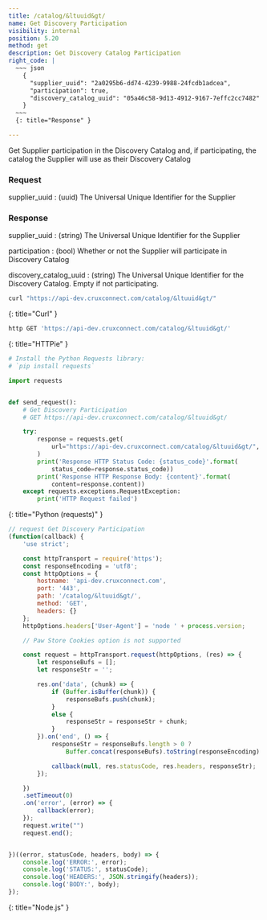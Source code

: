 ```yaml
---
title: /catalog/&ltuuid&gt/
name: Get Discovery Participation
visibility: internal
position: 5.20
method: get
description: Get Discovery Catalog Participation
right_code: |
  ~~~ json
    {
      "supplier_uuid": "2a0295b6-dd74-4239-9988-24fcdb1adcea",
      "participation": true,
      "discovery_catalog_uuid": "05a46c58-9d13-4912-9167-7effc2cc7482"
    }
  ~~~
  {: title="Response" }

---
```

Get Supplier participation in the Discovery Catalog and, if participating, the catalog the Supplier will use as their Discovery Catalog

### Request
supplier_uuid
: (uuid) The Universal Unique Identifier for the Supplier

### Response

supplier_uuid
: (string) The Universal Unique Identifier for the Supplier

participation
: (bool) Whether or not the Supplier will participate in Discovery Catalog

discovery_catalog_uuid
: (string) The Universal Unique Identifier for the Discovery Catalog. Empty if not participating.

~~~ bash
curl "https://api-dev.cruxconnect.com/catalog/&ltuuid&gt/"

~~~
{: title="Curl" }

~~~ bash
http GET 'https://api-dev.cruxconnect.com/catalog/&ltuuid&gt/'

~~~
{: title="HTTPie" }

~~~ python
# Install the Python Requests library:
# `pip install requests`

import requests


def send_request():
    # Get Discovery Participation
    # GET https://api-dev.cruxconnect.com/catalog/&ltuuid&gt/

    try:
        response = requests.get(
            url="https://api-dev.cruxconnect.com/catalog/&ltuuid&gt/",
        )
        print('Response HTTP Status Code: {status_code}'.format(
            status_code=response.status_code))
        print('Response HTTP Response Body: {content}'.format(
            content=response.content))
    except requests.exceptions.RequestException:
        print('HTTP Request failed')

~~~
{: title="Python (requests)" }

~~~ javascript
// request Get Discovery Participation
(function(callback) {
    'use strict';

    const httpTransport = require('https');
    const responseEncoding = 'utf8';
    const httpOptions = {
        hostname: 'api-dev.cruxconnect.com',
        port: '443',
        path: '/catalog/&ltuuid&gt/',
        method: 'GET',
        headers: {}
    };
    httpOptions.headers['User-Agent'] = 'node ' + process.version;

    // Paw Store Cookies option is not supported

    const request = httpTransport.request(httpOptions, (res) => {
        let responseBufs = [];
        let responseStr = '';

        res.on('data', (chunk) => {
            if (Buffer.isBuffer(chunk)) {
                responseBufs.push(chunk);
            }
            else {
                responseStr = responseStr + chunk;
            }
        }).on('end', () => {
            responseStr = responseBufs.length > 0 ?
                Buffer.concat(responseBufs).toString(responseEncoding) : responseStr;

            callback(null, res.statusCode, res.headers, responseStr);
        });

    })
    .setTimeout(0)
    .on('error', (error) => {
        callback(error);
    });
    request.write("")
    request.end();


})((error, statusCode, headers, body) => {
    console.log('ERROR:', error);
    console.log('STATUS:', statusCode);
    console.log('HEADERS:', JSON.stringify(headers));
    console.log('BODY:', body);
});

~~~
{: title="Node.js" }